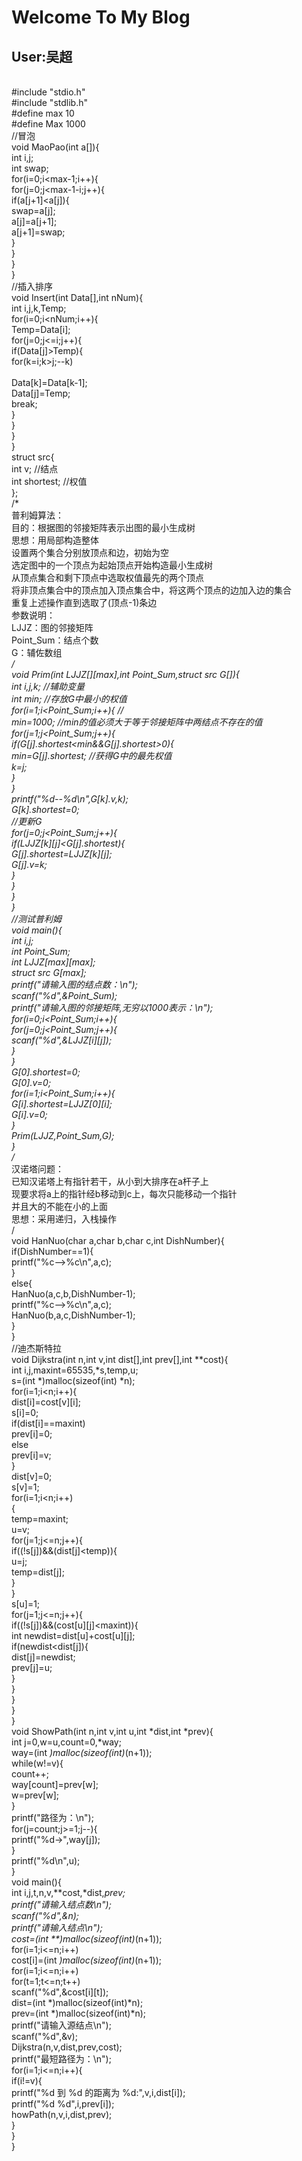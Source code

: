 # Welcome To My Blog
## User:吴超
<br />#include "stdio.h"
<br />#include "stdlib.h"
<br />#define max 10
<br />#define Max 1000
<br />//冒泡
<br />void MaoPao(int a[]){
<br />int i,j;
<br />int swap;
<br />for(i=0;i<max-1;i++){
<br />	for(j=0;j<max-1-i;j++){
<br />		if(a[j+1]<a[j]){
<br />			swap=a[j];
<br />			a[j]=a[j+1];
<br />			a[j+1]=swap;
<br />		}
<br />	}
<br />}
<br />}
<br />//插入排序
<br />void Insert(int Data[],int nNum){
<br />	int i,j,k,Temp;
<br />	for(i=0;i<nNum;i++){
<br />		Temp=Data[i];
<br />		for(j=0;j<=i;j++){
<br />			if(Data[j]>Temp){
<br />				for(k=i;k>j;--k)
<br />					<br />Data[k]=Data[k-1];
<br />				Data[j]=Temp;
<br />				break;
<br />			}
<br />		}
<br />	}
<br />}
<br />struct src{
<br />	int v;        //结点
<br />	int shortest; //权值
<br />};
<br />/*
<br />普利姆算法：
<br />目的：根据图的邻接矩阵表示出图的最小生成树
<br />思想：用局部构造整体
<br />设置两个集合分别放顶点和边，初始为空
<br />选定图中的一个顶点为起始顶点开始构造最小生成树
<br />从顶点集合和剩下顶点中选取权值最先的两个顶点
<br />将非顶点集合中的顶点加入顶点集合中，将这两个顶点的边加入边的集合
<br />重复上述操作直到选取了(顶点-1)条边
<br />参数说明：
<br />LJJZ：图的邻接矩阵
<br />Point_Sum：结点个数
<br />G：辅佐数组
<br />*/
<br />void Prim(int LJJZ[][max],int Point_Sum,struct src G[]){
<br />int i,j,k;          //辅助变量 
<br />int min;            //存放G中最小的权值
<br />for(i=1;i<Point_Sum;i++){ //
<br />min=1000;           //min的值必须大于等于邻接矩阵中两结点不存在的值
<br />for(j=1;j<Point_Sum;j++){
<br />	if(G[j].shortest<min&&G[j].shortest>0){
<br />		min=G[j].shortest;  //获得G中的最先权值
<br />		k=j;
<br />	}
<br />}
<br />printf("%d--%d\n",G[k].v,k);
<br />G[k].shortest=0;
<br />//更新G
<br />for(j=0;j<Point_Sum;j++){ 
<br />	if(LJJZ[k][j]<G[j].shortest){
<br />		G[j].shortest=LJJZ[k][j];
<br />		G[j].v=k;
<br />	}
<br />}
<br />}
<br />}
<br />//测试普利姆
<br />void main(){
<br />int i,j;
<br />int Point_Sum;
<br />int LJJZ[max][max];
<br />struct src G[max];
<br />printf("请输入图的结点数：\n");
<br />scanf("%d",&Point_Sum);
<br />printf("请输入图的邻接矩阵,无穷以1000表示：\n");
<br />for(i=0;i<Point_Sum;i++){
<br />	for(j=0;j<Point_Sum;j++){
<br />	scanf("%d",&LJJZ[i][j]);
<br />	}
<br />}
<br />G[0].shortest=0;
<br />G[0].v=0;
<br />for(i=1;i<Point_Sum;i++){
<br />	G[i].shortest=LJJZ[0][i];
<br />	G[i].v=0;
<br />}
<br />Prim(LJJZ,Point_Sum,G);
<br />}
<br />/*
<br />汉诺塔问题：
<br />已知汉诺塔上有指针若干，从小到大排序在a杆子上
<br />现要求将a上的指针经b移动到c上，每次只能移动一个指针
<br />并且大的不能在小的上面
<br />思想：采用递归，入栈操作
<br />/
<br />void HanNuo(char a,char b,char c,int DishNumber){
<br />	if(DishNumber==1){
<br />		printf("%c-->%c\n",a,c);
<br />	}
<br />	else{
<br />		HanNuo(a,c,b,DishNumber-1);
<br />		printf("%c-->%c\n",a,c);
<br />		HanNuo(b,a,c,DishNumber-1);
<br />	}
<br />}
<br />//迪杰斯特拉
<br />void Dijkstra(int n,int v,int dist[],int prev[],int **cost){
<br />	int i,j,maxint=65535,*s,temp,u;
<br />	s=(int *)malloc(sizeof(int) *n);
<br />	for(i=1;i<n;i++){
<br />		dist[i]=cost[v][i];
<br />		s[i]=0;
<br />		if(dist[i]==maxint)
<br />			prev[i]=0;
<br />		else
<br />			prev[i]=v;
<br />	}
<br />	dist[v]=0;
<br />	s[v]=1;
<br />	for(i=1;i<n;i++)
<br />	{
<br />		temp=maxint;
<br />		u=v;
<br />		for(j=1;j<=n;j++){
<br />			if((!s[j])&&(dist[j]<temp)){
<br />				u=j;
<br />				temp=dist[j];
<br />			}
<br />		}
<br />		s[u]=1;
<br />		for(j=1;j<=n;j++){
<br />			if((!s[j])&&(cost[u][j]<maxint)){
<br />				int newdist=dist[u]+cost[u][j];
<br />				if(newdist<dist[j]){
<br />					dist[j]=newdist;
<br />					prev[j]=u;
<br />				}
<br />			}
<br />		}
<br />	}
<br />}
<br />void ShowPath(int n,int v,int u,int *dist,int *prev){
<br />	int j=0,w=u,count=0,*way;
<br />	way=(int *)malloc(sizeof(int)*(n+1));
<br />	while(w!=v){
<br />		count++;
<br />		way[count]=prev[w];
<br />		w=prev[w];
<br />	}
<br />	printf("路径为：\n");
<br />	for(j=count;j>=1;j--){
<br />		printf("%d->",way[j]);
<br />	}
<br />	printf("%d\n",u);
<br />}
<br />void main(){
<br />	int i,j,t,n,v,**cost,*dist,*prev;
<br />	printf("请输入结点数\n");
<br />	scanf("%d",&n);
<br />	printf("请输入结点\n");
<br />	cost=(int **)malloc(sizeof(int)*(n+1));
<br />	for(i=1;i<=n;i++)
<br />		cost[i]=(int *)malloc(sizeof(int)*(n+1));
<br />	for(i=1;i<=n;i++)
<br />		for(t=1;t<=n;t++)
<br />			scanf("%d",&cost[i][t]);
<br />		dist=(int *)malloc(sizeof(int)*n);
<br />		prev=(int *)malloc(sizeof(int)*n);
<br />		printf("请输入源结点\n");
<br />		scanf("%d",&v);
<br />		Dijkstra(n,v,dist,prev,cost);
<br />		printf("最短路径为：\n");
<br />		for(i=1;i<=n;i++){
<br />			if(i!=v){
<br />				printf("%d 到 %d 的距离为 %d:",v,i,dist[i]);
<br />				printf("%d %d",i,prev[i]);
<br />				howPath(n,v,i,dist,prev);
<br />			}
<br />		}
<br />}
